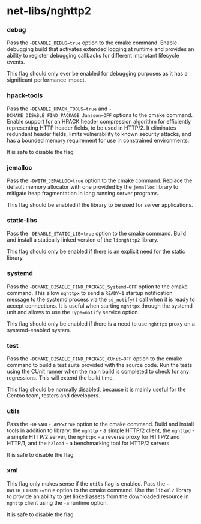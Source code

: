 # net-libs/nghttp2

### debug
Pass the `-DENABLE_DEBUG=true` option to the cmake command. Enable debugging build that activates extended logging at runtime and provides an ability to register debugging callbacks for different improtant lifecycle events.

This flag should only ever be enabled for debugging purposes as it has a significant performance impact.

### hpack-tools
Pass the `-DENABLE_HPACK_TOOLS=true` and `-DCMAKE_DISABLE_FIND_PACKAGE_Jansson=OFF` options to the cmake command. Enable support for an HPACK header compression algorithm for efficiently representing HTTP header fields, to be used in HTTP/2. It eliminates redundant header fields, limits vulnerability to known security attacks, and has a bounded memory requirement for use in constrained environments.

It is safe to disable the flag.

### jemalloc
Pass the `-DWITH_JEMALLOC=true` option to the cmake command. Replace the default memory allocator with one provided by the `jemalloc` library to mitigate heap fragmentation in long running server programs.

This flag should be enabled if the library to be used for server applications.

### static-libs
Pass the `-DENABLE_STATIC_LIB=true` option to the cmake command. Build and install a statically linked version of the `libnghttp2` library.

This flag should only be enabled if there is an explicit need for the static library.

### systemd
Pass the `-DCMAKE_DISABLE_FIND_PACKAGE_Systemd=OFF` option to the cmake command. This allow `nghttpx` to send a `READY=1` startup notification message to the systemd process via the `sd_notify()` call when it is ready to accept connections. It is useful when starting `nghttpx` through the systemd unit and allows to use the `Type=notify` service option.

This flag should only be enabled if there is a need to use `nghttpx` proxy on a systemd-enabled system.

### test
Pass the `-DCMAKE_DISABLE_FIND_PACKAGE_CUnit=OFF` option to the cmake command to build a test suite provided with the source code. Run the tests using the CUnit runner when the main build is completed to check for any regressions. This will extend the build time.

This flag should be normally disabled, because it is mainly useful for the Gentoo team, testers and developers.

### utils
Pass the `-DENABLE_APP=true` option to the cmake command. Build and install tools in addition to library: the `nghttp` - a simple HTTP/2 client, the `nghttpd` - a simple HTTP/2 server, the `nghttpx` - a reverse proxy for HTTP/2 and HTTP/1, and the `h2load` - a benchmarking tool for HTTP/2 servers.

It is safe to disable the flag.

### xml
This flag only makes sense if the `utils` flag is enabled. Pass the `-DWITH_LIBXML2=true` option to the cmake command. Use the `libxml2` library to provide an ability to get linked assets from the downloaded resource in `nghttp` client using the `-a` runtime option.

It is safe to disable the flag.
